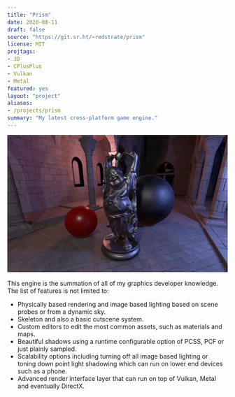 ```yaml
---
title: "Prism"
date: 2020-08-11
draft: false
source: "https://git.sr.ht/~redstrate/prism"
license: MIT
projtags:
- 3D
- CPlusPlus
- Vulkan
- Metal
featured: yes
layout: "project"
aliases:
- /projects/prism
summary: "My latest cross-platform game engine."
---
```


![PCSS in action](pcss.webp)

This engine is the summation of all of my graphics developer knowledge. The list of features is not limited to:

* Physically based rendering and image based lighting based on scene probes or from a dynamic sky.
* Skeleton and also a basic cutscene system.
* Custom editors to edit the most common assets, such as materials and maps.
* Beautiful shadows using a runtime configurable option of PCSS, PCF or just plainly sampled.
* Scalability options including turning off all image based lighting or toning down point light shadowing which can run on lower end devices such as a phone.
* Advanced render interface layer that can run on top of Vulkan, Metal and eventually DirectX.
